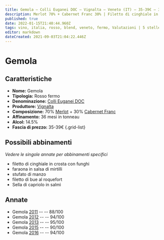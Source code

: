 ```yaml
---
title: Gemola – Colli Euganei DOC – Vignalta – Veneto (IT) – 35-39€ – 3★-5★
description: Merlot 70% + Cabernet Franc 30% | Filetto di cinghiale in crosta con funghi – Faraona in salsa di mirtilli – Stufato di manzo – Filetto di bue al roquefort – Sella di capriolo in salmì
published: true
date: 2022-01-15T21:40:44.960Z
tags: vino, italia, rosso, blend, veneto, fermo, Valutazioni | 5 stelle, cabernet franc, merlot, filetto di cinghiale in crosta con funghi, faraona in salsa di mirtilli, stufato di manzo, filetto di bue al roquefort, Prezzi | 35-39€
editor: markdown
dateCreated: 2021-09-03T21:04:22.446Z
---
```


# Gemola

## Caratteristiche
- **Nome:** Gemola
- **Tipologia:** Rosso fermo
- **Denominazione:** [Colli Euganei DOC](/denominazioni/Italia/Veneto/DOC/Colli-Euganei)
- **Produttore:** [Vignalta](/produttori/Italia/Veneto/Vignalta) 
- **Composizione:** 70% [Merlot](/vitigni/Francia/bacca-nera/merlot) + 30% [Cabernet Franc](/vitigni/Francia/bacca-nera/cabernet-franc)
- **Affinamento:** 36 mesi in tonneau 
- **Alcol:** 14.5%
- **Fascia di prezzo:** 35-39€
{.grid-list}




## Possibili abbinamenti
*Vedere le singole annate per abbinamenti specifici*

- filetto di cinghiale in crosta con funghi
- faraona in salsa di mirtilli
- stufato di manzo
- filetto di bue al roquefort
- Sella di capriolo in salmì

## Annate
- Gemola [2011](vini/Italia/Veneto/Vignalta/Gemola/2011) -- <span class="star-3"></span> -- 88/100
- Gemola [2012](vini/Italia/Veneto/Vignalta/Gemola/2012) -- <span class="star-5"></span> -- 94/100 
- Gemola [2013](vini/Italia/Veneto/Vignalta/Gemola/2013) -- <span class="star-5"></span> -- 95/100
- Gemola [2015](vini/Italia/Veneto/Vignalta/Gemola/2015) -- <span class="star-4"></span> -- 90/100
- Gemola [2016](vini/Italia/Veneto/Vignalta/Gemola/2016) -- <span class="star-5"></span> -- 94/100